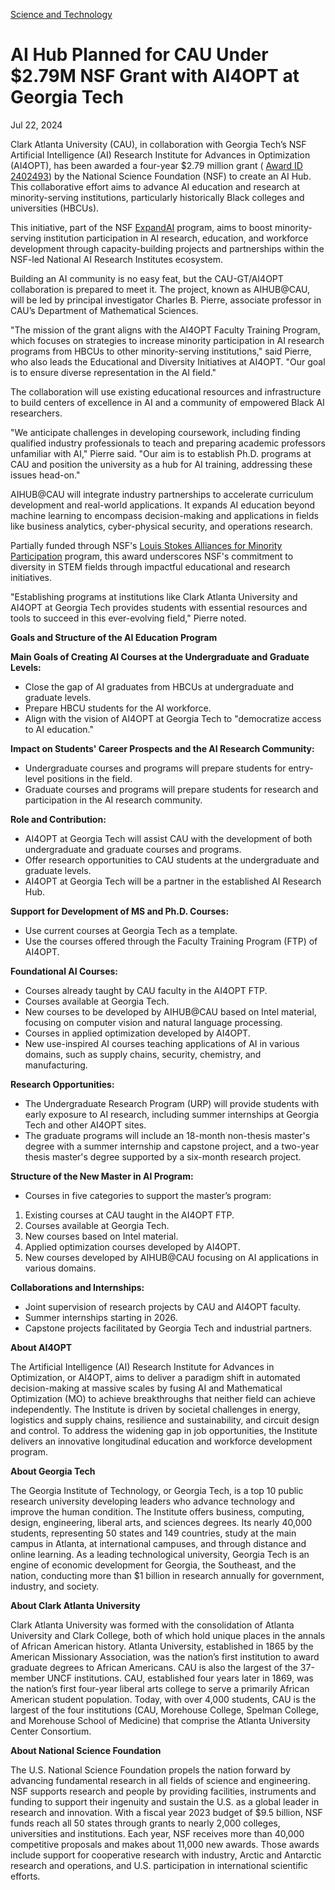 [Science and Technology](https://www.gatech.edu/news/topic/science-and-technology)

# AI Hub Planned for CAU Under $2.79M NSF Grant with AI4OPT at Georgia Tech

Jul 22, 2024


Clark Atlanta University (CAU), in collaboration with Georgia Tech’s NSF Artificial Intelligence (AI) Research Institute for Advances in Optimization (AI4OPT), has been awarded a four-year $2.79 million grant ( [Award ID 2402493](https://www.nsf.gov/awardsearch/showAward?AWD_ID=2402493)) by the National Science Foundation (NSF) to create an AI Hub. This collaborative effort aims to advance AI education and research at minority-serving institutions, particularly historically Black colleges and universities (HBCUs).

This initiative, part of the NSF [ExpandAI](https://new.nsf.gov/funding/opportunities/expanding-ai-innovation-through-capacity-building) program, aims to boost minority-serving institution participation in AI research, education, and workforce development through capacity-building projects and partnerships within the NSF-led National AI Research Institutes ecosystem.

Building an AI community is no easy feat, but the CAU-GT/AI4OPT collaboration is prepared to meet it. The project, known as AIHUB@CAU, will be led by principal investigator Charles B. Pierre, associate professor in CAU’s Department of Mathematical Sciences.

"The mission of the grant aligns with the AI4OPT Faculty Training Program, which focuses on strategies to increase minority participation in AI research programs from HBCUs to other minority-serving institutions," said Pierre, who also leads the Educational and Diversity Initiatives at AI4OPT. "Our goal is to ensure diverse representation in the AI field."

The collaboration will use existing educational resources and infrastructure to build centers of excellence in AI and a community of empowered Black AI researchers.

"We anticipate challenges in developing coursework, including finding qualified industry professionals to teach and preparing academic professors unfamiliar with AI," Pierre said. "Our aim is to establish Ph.D. programs at CAU and position the university as a hub for AI training, addressing these issues head-on."

AIHUB@CAU will integrate industry partnerships to accelerate curriculum development and real-world applications. It expands AI education beyond machine learning to encompass decision-making and applications in fields like business analytics, cyber-physical security, and operations research.

Partially funded through NSF's [Louis Stokes Alliances for Minority Participation](https://new.nsf.gov/funding/opportunities/louis-stokes-alliances-minority-participation) program, this award underscores NSF's commitment to diversity in STEM fields through impactful educational and research initiatives.

"Establishing programs at institutions like Clark Atlanta University and AI4OPT at Georgia Tech provides students with essential resources and tools to succeed in this ever-evolving field," Pierre noted.

**Goals and Structure of the AI Education Program**

**Main Goals of Creating AI Courses at the Undergraduate and Graduate Levels:**

- Close the gap of AI graduates from HBCUs at undergraduate and graduate levels.
- Prepare HBCU students for the AI workforce.
- Align with the vision of AI4OPT at Georgia Tech to "democratize access to AI education."

**Impact on Students' Career Prospects and the AI Research Community:**

- Undergraduate courses and programs will prepare students for entry-level positions in the field.
- Graduate courses and programs will prepare students for research and participation in the AI research community.

**Role and Contribution:**

- AI4OPT at Georgia Tech will assist CAU with the development of both undergraduate and graduate courses and programs.
- Offer research opportunities to CAU students at the undergraduate and graduate levels.
- AI4OPT at Georgia Tech will be a partner in the established AI Research Hub.

**Support for Development of MS and Ph.D. Courses:**

- Use current courses at Georgia Tech as a template.
- Use the courses offered through the Faculty Training Program (FTP) of AI4OPT.

**Foundational AI Courses:**

- Courses already taught by CAU faculty in the AI4OPT FTP.
- Courses available at Georgia Tech.
- New courses to be developed by AIHUB@CAU based on Intel material, focusing on computer vision and natural language processing.
- Courses in applied optimization developed by AI4OPT.
- New use-inspired AI courses teaching applications of AI in various domains, such as supply chains, security, chemistry, and manufacturing.

**Research Opportunities:**

- The Undergraduate Research Program (URP) will provide students with early exposure to AI research, including summer internships at Georgia Tech and other AI4OPT sites.
- The graduate programs will include an 18-month non-thesis master's degree with a summer internship and capstone project, and a two-year thesis master's degree supported by a six-month research project.

**Structure of the New Master in AI Program:**

- Courses in five categories to support the master’s program:
1. Existing courses at CAU taught in the AI4OPT FTP.
2. Courses available at Georgia Tech.
3. New courses based on Intel material.
4. Applied optimization courses developed by AI4OPT.
5. New courses developed by AIHUB@CAU focusing on AI applications in various domains.

**Collaborations and Internships:**

- Joint supervision of research projects by CAU and AI4OPT faculty.
- Summer internships starting in 2026.
- Capstone projects facilitated by Georgia Tech and industrial partners.

**About AI4OPT**

The Artificial Intelligence (AI) Research Institute for Advances in Optimization, or AI4OPT, aims to deliver a paradigm shift in automated decision-making at massive scales by fusing AI and Mathematical Optimization (MO) to achieve breakthroughs that neither field can achieve independently. The Institute is driven by societal challenges in energy, logistics and supply chains, resilience and sustainability, and circuit design and control. To address the widening gap in job opportunities, the Institute delivers an innovative longitudinal education and workforce development program.

**About Georgia Tech**

The Georgia Institute of Technology, or Georgia Tech, is a top 10 public research university developing leaders who advance technology and improve the human condition. The Institute offers business, computing, design, engineering, liberal arts, and sciences degrees. Its nearly 40,000 students, representing 50 states and 149 countries, study at the main campus in Atlanta, at international campuses, and through distance and online learning. As a leading technological university, Georgia Tech is an engine of economic development for Georgia, the Southeast, and the nation, conducting more than $1 billion in research annually for government, industry, and society.

**About Clark Atlanta University**

Clark Atlanta University was formed with the consolidation of Atlanta University and Clark College, both of which hold unique places in the annals of African American history. Atlanta University, established in 1865 by the American Missionary Association, was the nation’s first institution to award graduate degrees to African Americans. CAU is also the largest of the 37-member UNCF institutions. CAU, established four years later in 1869, was the nation’s first four-year liberal arts college to serve a primarily African American student population. Today, with over 4,000 students, CAU is the largest of the four institutions (CAU, Morehouse College, Spelman College, and Morehouse School of Medicine) that comprise the Atlanta University Center Consortium.

**About National Science Foundation**

The U.S. National Science Foundation propels the nation forward by advancing fundamental research in all fields of science and engineering. NSF supports research and people by providing facilities, instruments and funding to support their ingenuity and sustain the U.S. as a global leader in research and innovation. With a fiscal year 2023 budget of $9.5 billion, NSF funds reach all 50 states through grants to nearly 2,000 colleges, universities and institutions. Each year, NSF receives more than 40,000 competitive proposals and makes about 11,000 new awards. Those awards include support for cooperative research with industry, Arctic and Antarctic research and operations, and U.S. participation in international scientific efforts.